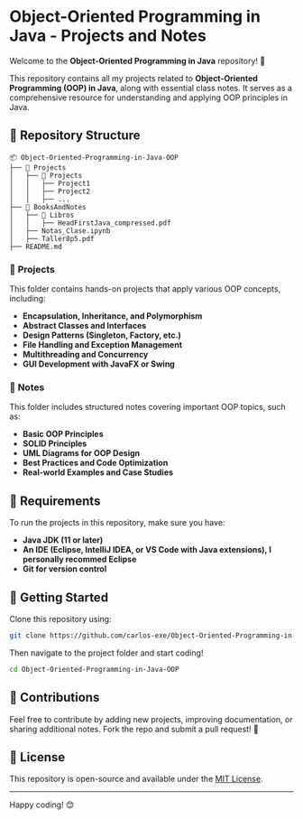 # Object-Oriented Programming in Java - Projects and Notes

Welcome to the **Object-Oriented Programming in Java** repository! 🚀

This repository contains all my projects related to **Object-Oriented Programming (OOP) in Java**, along with essential class notes. It serves as a comprehensive resource for understanding and applying OOP principles in Java.

## 📂 Repository Structure

```
📦 Object-Oriented-Programming-in-Java-OOP
├── 📁 Projects
│   ├── 📁 Projects
│   │   ├── Project1
│   │   ├── Project2
│   │   ├── ...
├── 📁 BooksAndNotes
│   ├── 📁 Libros
│   │   ├── HeadFirstJava_compressed.pdf
│   ├── Notas_Clase.ipynb
│   ├── Taller8p5.pdf
├── README.md
```

### 📌 **Projects**
This folder contains hands-on projects that apply various OOP concepts, including:
- **Encapsulation, Inheritance, and Polymorphism**
- **Abstract Classes and Interfaces**
- **Design Patterns (Singleton, Factory, etc.)**
- **File Handling and Exception Management**
- **Multithreading and Concurrency**
- **GUI Development with JavaFX or Swing**

### 📝 **Notes**
This folder includes structured notes covering important OOP topics, such as:
- **Basic OOP Principles**
- **SOLID Principles**
- **UML Diagrams for OOP Design**
- **Best Practices and Code Optimization**
- **Real-world Examples and Case Studies**

## 🔧 Requirements
To run the projects in this repository, make sure you have:
- **Java JDK (11 or later)**
- **An IDE (Eclipse, IntelliJ IDEA, or VS Code with Java extensions), I personally recommed Eclipse**
- **Git for version control**

## 🚀 Getting Started
Clone this repository using:
```bash
git clone https://github.com/carlos-exe/Object-Oriented-Programming-in-Java-OOP.git
```
Then navigate to the project folder and start coding!
```bash
cd Object-Oriented-Programming-in-Java-OOP
```

## 🤝 Contributions
Feel free to contribute by adding new projects, improving documentation, or sharing additional notes. Fork the repo and submit a pull request! 🎉

## 📜 License
This repository is open-source and available under the [MIT License](LICENSE).

---

Happy coding! 😊

